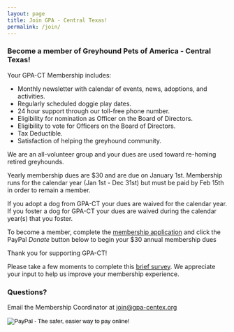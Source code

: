 ```yaml
---
layout: page
title: Join GPA - Central Texas!
permalink: /join/
---
```


### Become a member of Greyhound Pets of America - Central Texas!

Your GPA-CT Membership includes:

* Monthly newsletter with calendar of events, news, adoptions, and activities.
* Regularly scheduled doggie play dates.
* 24 hour support through our toll-free phone number.
* Eligibility for nomination as Officer on the Board of Directors.
* Eligibility to vote for Officers on the Board of Directors.
* Tax Deductible.
* Satisfaction of helping the greyhound community.

We are an all-volunteer group and your dues are used toward re-homing retired greyhounds.

Yearly membership dues are $30 and are due on January 1st.  Membership runs for the calendar
year (Jan 1st - Dec 31st) but must be paid by Feb 15th in order to remain a member.

If you adopt a dog from GPA-CT your dues are waived for the calendar year.  If you foster a dog
for GPA-CT your dues are waived during the calendar year(s) that you foster.

To become a member, complete the
[membership application](https://docs.google.com/forms/d/1HGN69_7btJvldsldQ3vuew0r7k84d4UvpLB76rIO8IQ/viewform)
and click the PayPal _Donate_ button below to begin your $30 annual membership dues

Thank you for supporting GPA-CT!

Please take a few moments to complete this [brief survey](https://docs.google.com/forms/d/1HbrgBcaOxCdETGGfanqsEOQbJhoCL_9628qqf_f6flc/viewform).
We appreciate your input to help us improve your membership experience.

### Questions?

Email the Membership Coordinator at [join@gpa-centex.org](mailto:join@gpa-centex.org)

<div class="text-center">
<form action="https://www.paypal.com/cgi-bin/webscr" method="post">
  <input type="hidden" name="cmd" value="_s-xclick">
  <input type="hidden" name="hosted_button_id" value="3594444">
  <input type="image" src="https://www.paypal.com/en_US/i/btn/btn_donateCC_LG.gif" border="0" name="submit"
  alt="PayPal - The safer, easier way to pay online!">
  <img alt="" border="0" src="https://www.paypal.com/en_US/i/scr/pixel.gif" width="1" height="1">
</form>
</div>
